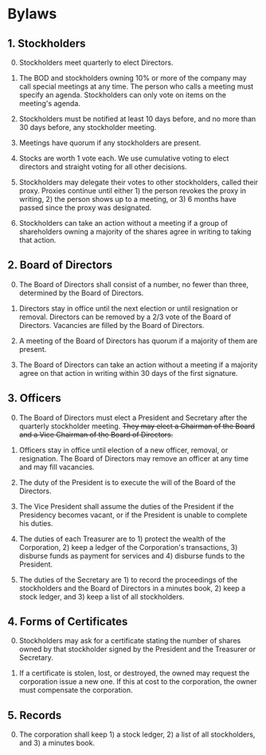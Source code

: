 # Bylaws

## 1. Stockholders

0. Stockholders meet quarterly to elect Directors.

0. The BOD and stockholders owning 10% or more of the company may call special
   meetings at any time. The person who calls a meeting must specify an agenda.
   Stockholders can only vote on items on the meeting's agenda.

0. Stockholders must be notified at least 10 days before, and no more than 30
   days before, any stockholder meeting.

0. Meetings have quorum if any stockholders are present.

0. Stocks are worth 1 vote each. We use cumulative voting to elect directors
   and straight voting for all other decisions.

0. Stockholders may delegate their votes to other stockholders, called their
   proxy. Proxies continue until either 1) the person revokes the proxy in
   writing, 2) the person shows up to a meeting, or 3) 6 months have passed
   since the proxy was designated.

0. Stockholders can take an action without a meeting if a group of shareholders
   owning a majority of the shares agree in writing to taking that action.

## 2. Board of Directors

0. The Board of Directors shall consist of a number, no fewer than three,
   determined by the Board of Directors.

0. Directors stay in office until the next election or until resignation or
   removal. Directors can be removed by a 2/3 vote of the Board of Directors.
   Vacancies are filled by the Board of Directors.

0. A meeting of the Board of Directors has quorum if a majority of them are
   present.

0. The Board of Directors can take an action without a meeting if a majority
   agree on that action in writing within 30 days of the first signature.

## 3. Officers

0. The Board of Directors must elect a President and Secretary after the
   quarterly stockholder meeting. ~~They may elect a Chairman of the Board and
   a Vice Chairman of the Board of Directors.~~

0. Officers stay in office until election of a new officer, removal, or
   resignation. The Board of Directors may remove an officer at any time and
   may fill vacancies.

0. The duty of the President is to execute the will of the Board of the
   Directors.

0. The Vice President shall assume the duties of the President if the
   Presidency becomes vacant, or if the President is unable to complete his
   duties.

0. The duties of each Treasurer are to 1) protect the wealth of the
   Corporation, 2) keep a ledger of the Corporation's transactions, 3) disburse
   funds as payment for services and 4) disburse funds to the President.

0. The duties of the Secretary are 1) to record the proceedings of the
   stockholders and the Board of Directors in a minutes book, 2) keep a stock
   ledger, and 3) keep a list of all stockholders.

## 4. Forms of Certificates

0. Stockholders may ask for a certificate stating the number of shares owned by
   that stockholder signed by the President and the Treasurer or Secretary.

0. If a certificate is stolen, lost, or destroyed, the owned may request the
   corporation issue a new one. If this at cost to the corporation, the owner
   must compensate the corporation.

## 5. Records

0. The corporation shall keep 1) a stock ledger, 2) a list of all stockholders,
   and 3) a minutes book.
